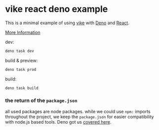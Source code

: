 # vike react deno example

This is a minimal example of using [vike](https://vike.dev) with [Deno](https://deno.land) and [React](https://reactjs.org).

[More Information](https://vike.dev/deno)

dev:

```bash
deno task dev
```

build & preview:

```bash
deno task prod
```

build:

```bash
deno task build
```

### the return of the `package.json`

all used packages are node packages. while we could use `npm:` imports throughout the project, we keep the `package.json` for easier compatibility with node.js based tools. Deno got us [covered here](https://docs.deno.com/runtime/fundamentals/configuration/#package.json-support).